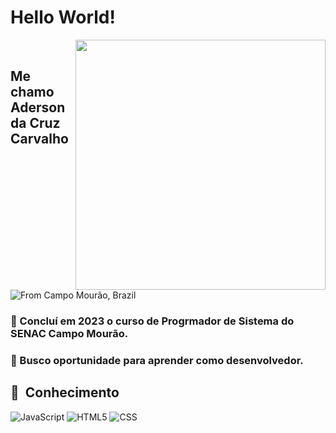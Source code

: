 # Hello World!

[<img align="right" width="400" src="https://github-readme-stats.vercel.app/api?username=adersoncarvalho&show_icons=true"/>](https://github.com/adersoncarvalho/)
<br />

## Me chamo Aderson da Cruz Carvalho
![From Campo Mourão, Brazil](https://img.shields.io/badge/-From%20Campo%20Mourão,%20Paraná%20--%20Brazil-333333?style=flat&logo=brazil)

### 🌱 Concluí em 2023 o curso de Progrmador de Sistema do SENAC Campo Mourão.

### 🤔 Busco oportunidade para aprender como desenvolvedor.

## 📌&nbsp; Conhecimento

 ![JavaScript](https://img.shields.io/badge/-JavaScript-333333?style=flat&logo=JavaScript)
 ![HTML5](https://img.shields.io/badge/-HTML5-333333?style=flat&logo=HTML5)
 ![CSS](https://img.shields.io/badge/-CSS-333333?style=flat&logo=CSS3&logoColor=1572B6)
 

<!--
**adersoncarvalho/adersoncarvalho** is a ✨ _special_ ✨ repository because its `README.md` (this file) appears on your GitHub profile.

Here are some ideas to get you started:

- 🔭 I’m currently working on ...
- 🌱 I’m currently learning ...
- 👯 I’m looking to collaborate on ...
- 🤔 I’m looking for help with ...
- 💬 Ask me about ...
- 📫 How to reach me: ...
- 😄 Pronouns: ...
- ⚡ Fun fact: ...
-->
